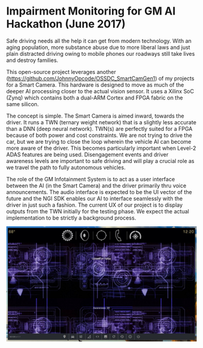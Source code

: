 # Impairment Monitoring for GM AI Hackathon (June 2017)

Safe driving needs all the help it can get from modern technology. With an aging population, more substance abuse due to more liberal laws and just plain distracted driving owing to mobile phones our roadways still take lives and destroy families.

This open-source project leverages another (https://github.com/JohnnyOpcode/OSSDC_SmartCamGen1) of my projects for a Smart Camera. This hardware is designed to move as much of the deeper AI processing closer to the actual vision sensor. It uses a Xilinx SoC (Zynq) which contains both a dual-ARM Cortex and FPGA fabric on the same silicon.

The concept is simple. The Smart Camera is aimed inward, towards the driver. It runs a TWN (ternary weight network) that is a slightly less accurate than a DNN (deep neural network). TWN(s) are perfectly suited for a FPGA because of both power and cost constraints. We are not trying to drive the car, but we are trying to close the loop wherein the vehicle AI can become more aware of the driver. This becomes particularly important when Level-2 ADAS features are being used. Disengagement events and driver awareness levels are important to safe driving and will play a crucial role as we travel the path to fully autonomous vehicles.

The role of the GM Infotainment System is to act as a user interface between the AI (in the Smart Camera) and the driver primarily thru voice announcements. The audio interface is expected to be the UI vector of the future and the NGI SDK enables our AI to interface seamlessly with the driver in just such a fashion. The current UX of our project is to display outputs from the TWN initially for the testing phase. We expect the actual implementation to be strictly a background process.

![NGI Simulator Image](https://github.com/JohnnyOpcode/ImGM/blob/master/ScreenCapture.JPG)

